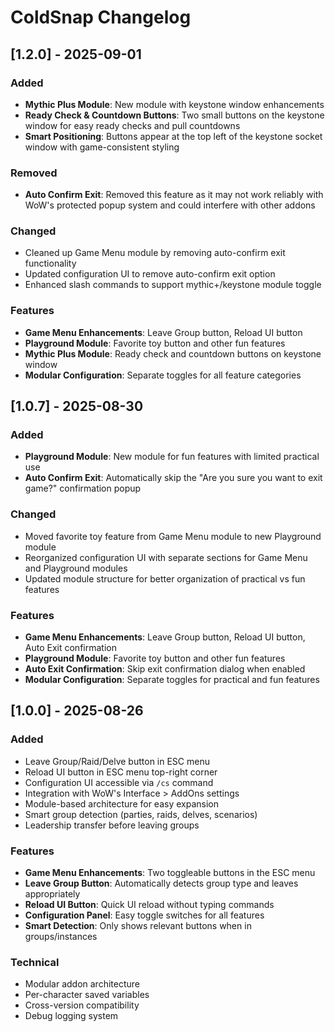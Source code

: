 # ColdSnap Changelog

## [1.2.0] - 2025-09-01
### Added
- **Mythic Plus Module**: New module with keystone window enhancements
- **Ready Check & Countdown Buttons**: Two small buttons on the keystone window for easy ready checks and pull countdowns
- **Smart Positioning**: Buttons appear at the top left of the keystone socket window with game-consistent styling

### Removed
- **Auto Confirm Exit**: Removed this feature as it may not work reliably with WoW's protected popup system and could interfere with other addons

### Changed
- Cleaned up Game Menu module by removing auto-confirm exit functionality
- Updated configuration UI to remove auto-confirm exit option
- Enhanced slash commands to support mythic+/keystone module toggle

### Features
- **Game Menu Enhancements**: Leave Group button, Reload UI button
- **Playground Module**: Favorite toy button and other fun features
- **Mythic Plus Module**: Ready check and countdown buttons on keystone window
- **Modular Configuration**: Separate toggles for all feature categories

## [1.0.7] - 2025-08-30
### Added
- **Playground Module**: New module for fun features with limited practical use
- **Auto Confirm Exit**: Automatically skip the "Are you sure you want to exit game?" confirmation popup

### Changed
- Moved favorite toy feature from Game Menu module to new Playground module
- Reorganized configuration UI with separate sections for Game Menu and Playground modules
- Updated module structure for better organization of practical vs fun features

### Features
- **Game Menu Enhancements**: Leave Group button, Reload UI button, Auto Exit confirmation
- **Playground Module**: Favorite toy button and other fun features
- **Auto Exit Confirmation**: Skip exit confirmation dialog when enabled
- **Modular Configuration**: Separate toggles for practical and fun features

## [1.0.0] - 2025-08-26
### Added
- Leave Group/Raid/Delve button in ESC menu
- Reload UI button in ESC menu top-right corner
- Configuration UI accessible via `/cs` command
- Integration with WoW's Interface > AddOns settings
- Module-based architecture for easy expansion
- Smart group detection (parties, raids, delves, scenarios)
- Leadership transfer before leaving groups

### Features
- **Game Menu Enhancements**: Two toggleable buttons in the ESC menu
- **Leave Group Button**: Automatically detects group type and leaves appropriately
- **Reload UI Button**: Quick UI reload without typing commands
- **Configuration Panel**: Easy toggle switches for all features
- **Smart Detection**: Only shows relevant buttons when in groups/instances

### Technical
- Modular addon architecture
- Per-character saved variables
- Cross-version compatibility
- Debug logging system